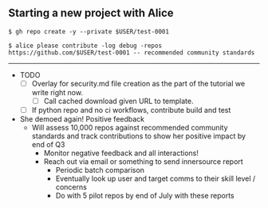 ## Starting a new project with Alice

```console
$ gh repo create -y --private $USER/test-0001
```

```console
$ alice please contribute -log debug -repos https://github.com/$USER/test-0001 -- recommended community standards 
```

---


- TODO
  - [ ] Overlay for security.md file creation as the part of the tutorial we write right now.
    - [ ] Call cached download given URL to template.
  - [ ] If python repo and no ci workflows, contribute build and test
- She demoed again! Positive feedback
  - Will assess 10,000 repos against recommended community standards and track contributions to show her positive impact by end of Q3
    - Monitor negative feedback and all interactions!
    - Reach out via email or something to send innersource report
      - Periodic batch comparison
      - Eventually look up user and target comms to their skill level / concerns
      - Do with 5 pilot repos by end of July with these reports